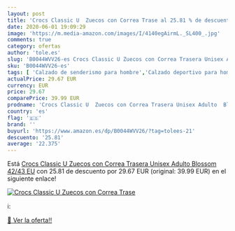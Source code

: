```yaml
---
layout: post
title: 'Crocs Classic U  Zuecos con Correa Trase al 25.81 % de descuento'
date: 2020-06-01 19:09:29
image: 'https://m.media-amazon.com/images/I/4140egAirmL._SL400_.jpg'
comments: true
category: ofertas
author: 'tole.es'
slug: 'B0044WVV26-es Crocs Classic U Zuecos con Correa Trasera Unisex Adulto...'
sku: 'B0044WVV26-es'
tags: [ 'Calzado de senderismo para hombre','Calzado deportivo para hombre','Chanclas y sandalias de piscina para hombre','Zapatillas de senderismo para hombre','Zapatillas y calzado deportivo para hombre','Zapatos','Zapatos para hombre','Zapatos y complementos','zuecos', ]
actualPrice: 29.67 EUR
currency: EUR
price: 29.67
comparePrice: 39.99 EUR
prodname: 'Crocs Classic U  Zuecos con Correa Trasera Unisex Adulto  Blossom  42/43 EU'
country: 'es'
flag: '🇪🇸'
brand: ''
buyurl: 'https://www.amazon.es/dp/B0044WVV26/?tag=tolees-21'
descuento: '25.81'
average: '22.375'
---
```


Está [Crocs Classic U  Zuecos con Correa Trasera Unisex Adulto  Blossom  42/43 EU](https://www.amazon.es/dp/B0044WVV26/?tag=tolees-21) con 25.81 de descuento por 29.67 EUR (original: 39.99 EUR) en el siguiente enlace!

[![Crocs Classic U  Zuecos con Correa Trase](https://m.media-amazon.com/images/I/4140egAirmL._SL400_.jpg)](https://www.amazon.es/dp/B0044WVV26/?tag=tolees-21)

ℹ️:


[🛒 Ver la oferta!!](https://www.amazon.es/dp/B0044WVV26/?tag=tolees-21)
